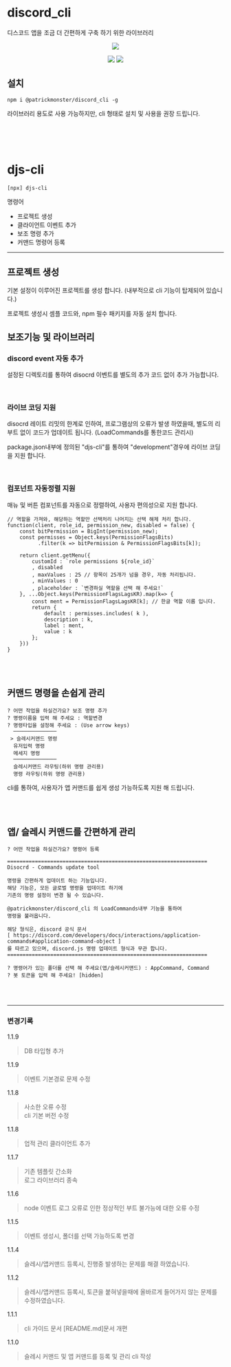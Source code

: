 # discord_cli
디스코드 앱을 조금 더 간편하게 구축 하기 위한 라이브러리

<p align="center"><a href="https://nodei.co/npm/@patrickmonster/discord_cli"><img src="https://nodei.co/npm/@patrickmonster/discord_cli.png.png"></a></p>
<p align="center">
  <img src="https://img.shields.io/npm/v/@patrickmonster/discord_cli">
  <img src="https://img.shields.io/npm/l/@patrickmonster/discord_cli">
</p>

## 설치
```
npm i @patrickmonster/discord_cli -g
```
 라이브러리 용도로 사용 가능하지만, cli 형태로 설치 및 사용을 권장 드립니다.


  <br><br><br>

# djs-cli
```
[npx] djs-cli
```

명령어
 - 프로젝트 생성
 - 클라이언트 이벤트 추가
 - 보조 명령 추가
 - 커맨드 명령어 등록 


---
## 프로젝트 생성
기본 설정이 이루어진 프로젝트를 생성 합니다.
(내부적으로 cli 기능이 탑제되어 있습니다.)

프로젝트 생성시 셈플 코드와, npm 필수 패키지를 자동 설치 합니다.

## 보조기능 및 라이브러리
### discord event 자동 추가

설정된 디렉토리를 통하여 disocrd 이벤트를 별도의 추가 코드 없이
추가 가능합니다.
  
  <br>

### 라이브 코딩 지원
disocrd 레이트 리밋의 한계로 인하여, 프로그램상의 오류가 발생 하였을때,
별도의 리 부트 없이 코드가 업데이트 됩니다. (LoadCommands를 통한코드 관리시)

package.json내부에 정의된 "djs-cli"를 통하여 "development"경우에 라이브 코딩을 지원 합니다.
  
  <br>

### 컴포넌트 자동정렬 지원
매뉴 및 버튼 컴포넌트를 자동으로 정렬하여,
사용자 편의성으로 지원 합니다.
```
// 역할을 가져와, 해당하는 역할만 선택처리 나머지는 선택 해제 처리 합니다.
function(client, role_id, permission_new, disabled = false) {
    const bitPermission = BigInt(permission_new);
    const permisses = Object.keys(PermissionFlagsBits)
          .filter(k => bitPermission & PermissionFlagsBits[k]);
    
    return client.getMenu({
        customId : `role permissions ${role_id}`
        , disabled
        , maxValues : 25 // 항목이 25개가 넘을 경우, 자동 처리됩니다.
        , minValues : 0
        , placeholder : `변경하실 역할을 선택 해 주세요!`
    }, ...Object.keys(PermissionFlagsLagsKR).map(k=> {
        const ment = PermissionFlagsLagsKR[k]; // 한글 역할 이름 입니다.
        return {
            default : permisses.includes( k ),
            description : k,
            label : ment,
            value : k
        };
    }))
}

```
<br><br>
## 커맨드 명령을 손쉽게 관리
```
? 어떤 작업을 하실건가요? 보조 명령 추가
? 명령이름을 입력 해 주세요 : 역할변경
? 명령타입을 설정해 주세요 : (Use arrow keys)
  ──────────────
 > 슬레시커맨드 명령
  유저입력 명령
  메세지 명령
  ──────────────
  슬레시커맨드 라우팅(하위 명령 관리용)
  명령 라우팅(하위 명령 관리용)
```
cli를 통하여, 사용자가 앱 커맨드를 쉽게 생성 가능하도록 지원 해 드립니다.

<br><br>
## 앱/ 슬레시 커맨드를 간편하게 관리
```
? 어떤 작업을 하실건가요? 명령어 등록

=================================================================
Disocrd - Commands update tool

명령을 간편하게 업데이트 하는 기능입니다.
해당 기능은, 모든 글로벌 명령을 업데이트 하기에
기존의 명령 설정이 변경 될 수 있습니다.

@patrickmonster/discord_cli 의 LoadCommands내부 기능을 통하여
명령을 불러옵니다.

해당 형식은, discord 공식 문서
[ https://discord.com/developers/docs/interactions/application-commands#application-command-object ]
를 따르고 있으며, discord.js 명령 업데이트 형식과 무관 합니다.
=================================================================

? 명령어가 있는 폴더를 선택 해 주세요(앱/슬레시커맨드) : AppCommand, Command
? 봇 토큰을 입력 해 주세요! [hidden]
```
<br><br>

---
### 변경기록

1.1.9
> DB 타입형 추가

1.1.9
> 이벤트 기본경로 문제 수정

1.1.8
> 사소한 오류 수정</br>
> cli 기본 버전 수정

1.1.8
> 업적 관리 클라이언트 추가

1.1.7
> 기존 템플릿 간소화</br>
> 로그 라이브러리 종속

1.1.6
> node 이벤트 로그 오류로 인한 정상적인 부트 불가능에 대한 오류 수정

1.1.5
> 이벤트 생성시, 폴더를 선택 가능하도록 변경

1.1.4
> 슬레시/앱커맨드 등록시, 진행중 발생하는 문제를 해결 하였습니다.

1.1.2
> 슬레시/앱커맨드 등록시, 토큰을 붙혀넣을때에 올바르게 들어가지 않는 문제를 수정하였습니다.

1.1.1
> cli 가이드 문서 [README.md]문서 개편


1.1.0
> 슬레시 커맨드 및 앱 커맨드를 등록 및 관리 cli 작성
